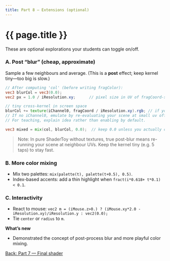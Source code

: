 ```yaml
---
title: Part 8 — Extensions (optional)
---
```

# {{ page.title }}

These are optional explorations your students can toggle on/off.

### A. Post “blur” (cheap, approximate)

Sample a few neighbours and average. (This is a **post** effect; keep kernel tiny—too big is slow.)

```glsl
// After computing 'col' (before writing fragColor):
vec3 blurCol = vec3(0.0);
vec2 px = 1.0 / iResolution.xy;      // pixel size in UV of fragCoord-space

// tiny cross-kernel in screen space
blurCol += texture(iChannel0, fragCoord / iResolution.xy).rgb; // if you have an input; else, skip
// If no iChannel0, emulate by re-evaluating your scene at small uv offsets (costly).
// For teaching, explain idea rather than enabling by default.

vec3 mixed = mix(col, blurCol, 0.0);  // keep 0.0 unless you actually compute blurCol
```

> Note: In pure ShaderToy without textures, true post-blur means re-running your scene at neighbour UVs. Keep the kernel tiny (e.g. 5 taps) to stay fast.

### B. More color mixing

* Mix two palettes: `mix(palette(t), palette(t+0.5), 0.5)`.
* Index-based accents: add a thin highlight when `fract(i*0.618+ t*0.1) < 0.1`.

### C. Interactivity

* React to mouse: `vec2 m = (iMouse.z>0.) ? (iMouse.xy*2.0 - iResolution.xy)/iResolution.y : vec2(0.0);`
* Tie `center` or `radius` to `m`.

**What’s new**

* Demonstrated the concept of post-process blur and more playful color mixing.

[Back: Part 7 — Final shader](part07_final_shader.md)
